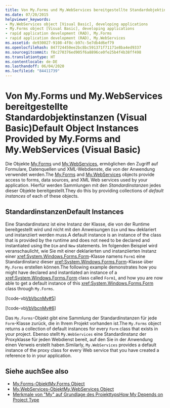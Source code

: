 ```yaml
---
title: Von My.Forms und My.WebServices bereitgestellte Standardobjektinstanzen
ms.date: 07/20/2015
helpviewer_keywords:
- My.WebServices object [Visual Basic], developing applications
- My.Forms object [Visual Basic], developing applications
- rapid application development (RAD), My.Forms
- rapid application development (RAD), My.WebServices
ms.assetid: de930027-9108-4f0c-b97c-5e7db4d6ef79
ms.openlocfilehash: 847724450ee2bc8bc591371f71171e8ba4ed9337
ms.sourcegitcommit: f8c270376ed905f6a8896ce0fe25b4f4b38ff498
ms.translationtype: HT
ms.contentlocale: de-DE
ms.lasthandoff: 06/04/2020
ms.locfileid: "84411739"
---
```

# <a name="default-object-instances-provided-by-myforms-and-mywebservices-visual-basic"></a><span data-ttu-id="03392-102">Von My.Forms und My.WebServices bereitgestellte Standardobjektinstanzen (Visual Basic)</span><span class="sxs-lookup"><span data-stu-id="03392-102">Default Object Instances Provided by My.Forms and My.WebServices (Visual Basic)</span></span>

<span data-ttu-id="03392-103">Die Objekte [My.Forms](../../language-reference/objects/my-forms-object.md) und [My.WebServices](../../language-reference/objects/my-webservices-object.md), ermöglichen den Zugriff auf Formulare, Datenquellen und XML-Webdienste, die von der Anwendung verwendet werden.</span><span class="sxs-lookup"><span data-stu-id="03392-103">The [My.Forms](../../language-reference/objects/my-forms-object.md) and [My.WebServices](../../language-reference/objects/my-webservices-object.md) objects provide access to forms, data sources, and XML Web services used by your application.</span></span> <span data-ttu-id="03392-104">Hierfür werden Sammlungen mit den *Standardinstanzen* jedes dieser Objekte bereitgestellt.</span><span class="sxs-lookup"><span data-stu-id="03392-104">They do this by providing collections of *default instances* of each of these objects.</span></span>  
  
## <a name="default-instances"></a><span data-ttu-id="03392-105">Standardinstanzen</span><span class="sxs-lookup"><span data-stu-id="03392-105">Default Instances</span></span>  

 <span data-ttu-id="03392-106">Eine Standardinstanz ist eine Instanz der Klasse, die von der Runtime bereitgestellt wird und nicht mit den Anweisungen `Dim` und `New` deklariert und instanziiert werden muss.</span><span class="sxs-lookup"><span data-stu-id="03392-106">A default instance is an instance of the class that is provided by the runtime and does not need to be declared and instantiated using the `Dim` and `New` statements.</span></span> <span data-ttu-id="03392-107">Im folgenden Beispiel wird veranschaulicht, wie Sie mit einer deklarierten und instanziierten Instanz einer <xref:System.Windows.Forms.Form>-Klasse namens `Form1` eine Standardinstanz dieser <xref:System.Windows.Forms.Form>-Klasse über `My.Forms` erstellen können.</span><span class="sxs-lookup"><span data-stu-id="03392-107">The following example demonstrates how you might have declared and instantiated an instance of a <xref:System.Windows.Forms.Form> class called `Form1`, and how you are now able to get a default instance of this <xref:System.Windows.Forms.Form> class through `My.Forms`.</span></span>  
  
 [!code-vb[VbVbcnMy#5](~/samples/snippets/visualbasic/VS_Snippets_VBCSharp/VbVbcnMy/VB/Class1.vb#5)]  
  
 [!code-vb[VbVbcnMy#6](~/samples/snippets/visualbasic/VS_Snippets_VBCSharp/VbVbcnMy/VB/Class1.vb#6)]  
  
 <span data-ttu-id="03392-108">Das `My.Forms`-Objekt gibt eine Sammlung der Standardinstanzen für jede `Form`-Klasse zurück, die in Ihrem Projekt vorhanden ist.</span><span class="sxs-lookup"><span data-stu-id="03392-108">The `My.Forms` object returns a collection of default instances for every `Form` class that exists in your project.</span></span> <span data-ttu-id="03392-109">Ebenso stellt `My.WebServices` eine Standardinstanz der Proxyklasse für jeden Webdienst bereit, auf den Sie in der Anwendung einen Verweis erstellt haben.</span><span class="sxs-lookup"><span data-stu-id="03392-109">Similarly, `My.WebServices` provides a default instance of the proxy class for every Web service that you have created a reference to in your application.</span></span>  
  
## <a name="see-also"></a><span data-ttu-id="03392-110">Siehe auch</span><span class="sxs-lookup"><span data-stu-id="03392-110">See also</span></span>

- [<span data-ttu-id="03392-111">My.Forms-Objekt</span><span class="sxs-lookup"><span data-stu-id="03392-111">My.Forms Object</span></span>](../../language-reference/objects/my-forms-object.md)
- [<span data-ttu-id="03392-112">My.WebServices-Objekt</span><span class="sxs-lookup"><span data-stu-id="03392-112">My.WebServices Object</span></span>](../../language-reference/objects/my-webservices-object.md)
- [<span data-ttu-id="03392-113">Merkmale von "My" auf Grundlage des Projekttyps</span><span class="sxs-lookup"><span data-stu-id="03392-113">How My Depends on Project Type</span></span>](how-my-depends-on-project-type.md)
